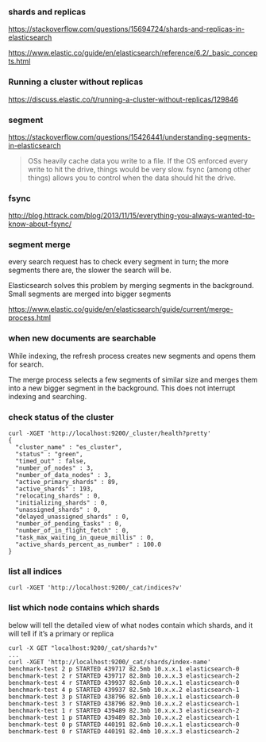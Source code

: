 ### shards and replicas

https://stackoverflow.com/questions/15694724/shards-and-replicas-in-elasticsearch

https://www.elastic.co/guide/en/elasticsearch/reference/6.2/_basic_concepts.html

### Running a cluster without replicas
https://discuss.elastic.co/t/running-a-cluster-without-replicas/129846

### segment

https://stackoverflow.com/questions/15426441/understanding-segments-in-elasticsearch
> OSs heavily cache data you write to a file. If the OS enforced every write to hit the drive, things would be very slow. fsync (among other things) allows you to control when the data should hit the drive.

### fsync
http://blog.httrack.com/blog/2013/11/15/everything-you-always-wanted-to-know-about-fsync/

### segment merge
 every search request has to check every segment in turn; the more segments there are, the slower the search will be.

Elasticsearch solves this problem by merging segments in the background. Small segments are merged into bigger segments

https://www.elastic.co/guide/en/elasticsearch/guide/current/merge-process.html

### when new documents are searchable
While indexing, the refresh process creates new segments and opens them for search.

The merge process selects a few segments of similar size and merges them into a new bigger segment in the background. This does not interrupt indexing and searching.

### check status of the cluster
```
curl -XGET 'http://localhost:9200/_cluster/health?pretty'
{
  "cluster_name" : "es_cluster",
  "status" : "green",
  "timed_out" : false,
  "number_of_nodes" : 3,
  "number_of_data_nodes" : 3,
  "active_primary_shards" : 89,
  "active_shards" : 193,
  "relocating_shards" : 0,
  "initializing_shards" : 0,
  "unassigned_shards" : 0,
  "delayed_unassigned_shards" : 0,
  "number_of_pending_tasks" : 0,
  "number_of_in_flight_fetch" : 0,
  "task_max_waiting_in_queue_millis" : 0,
  "active_shards_percent_as_number" : 100.0
}

```

### list all indices

```
curl -XGET 'http://localhost:9200/_cat/indices?v' 

```

### list which node contains which shards

 below will tell the detailed view of what nodes contain which shards, and it will tell if it’s a primary or replica

```
curl -X GET "localhost:9200/_cat/shards?v"
...
curl -XGET 'http://localhost:9200/_cat/shards/index-name'
benchmark-test 2 p STARTED 439717 82.5mb 10.x.x.1 elasticsearch-0 
benchmark-test 2 r STARTED 439717 82.8mb 10.x.x.3 elasticsearch-2 
benchmark-test 4 r STARTED 439937 82.6mb 10.x.x.1 elasticsearch-0 
benchmark-test 4 p STARTED 439937 82.5mb 10.x.x.2 elasticsearch-1 
benchmark-test 3 p STARTED 438796 82.6mb 10.x.x.1 elasticsearch-0 
benchmark-test 3 r STARTED 438796 82.9mb 10.x.x.2 elasticsearch-1 
benchmark-test 1 r STARTED 439489 82.3mb 10.x.x.3 elasticsearch-2 
benchmark-test 1 p STARTED 439489 82.3mb 10.x.x.2 elasticsearch-1 
benchmark-test 0 p STARTED 440191 82.6mb 10.x.x.1 elasticsearch-0 
benchmark-test 0 r STARTED 440191 82.4mb 10.x.x.3 elasticsearch-2
```
